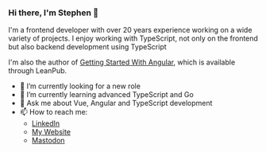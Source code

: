 ### Hi there, I'm Stephen 👋

<!--
**Stephenradams/Stephenradams** is a ✨ _special_ ✨ repository because its `README.md` (this file) appears on your GitHub profile.

Here are some ideas to get you started:

- 🔭 I’m currently working on ...
- 🌱 I’m currently learning ...
- 👯 I’m looking to collaborate on ...
- 🤔 I’m looking for help with ...
- 💬 Ask me about ...
- 📫 How to reach me: ...
- 😄 Pronouns: ...
- ⚡ Fun fact: ...
-->
I'm a frontend developer with over 20 years experience working on a wide variety of projects. I enjoy working with TypeScript, not only on the frontend but also backend development using TypeScript

I'm also the author of [Getting Started With Angular](https://leanpub.com/getting-started-with-angular), which is available through LeanPub. 

- 🔭 I’m currently looking for a new role
- 🌱 I’m currently learning advanced TypeScript and Go
- 💬 Ask me about Vue, Angular and TypeScript development
- 📫 How to reach me:
  - [LinkedIn](https://www.linkedin.com/in/stephenradams1/)
  - [My Website](https://cgcsoftware.co.uk)
  - [Mastodon](https://mastodon.cloud/@stephenadams)
